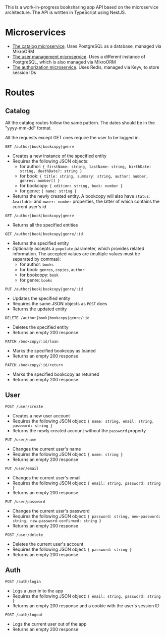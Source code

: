This is a work-in-progress booksharing app API based on the microservice architecture. The API is written in TypeScript using NestJS.

# Microservices

- [The catalog microservice](https://github.com/lerethel/booksharing-api-catalog). Uses PostgreSQL as a database, managed via MikroORM
- [The user management microservice](https://github.com/lerethel/booksharing-api-user). Uses a different instance of PostgreSQL, which is also managed via MikroORM
- [The authorization microservice](https://github.com/lerethel/booksharing-api-auth). Uses Redis, managed via Keyv, to store session IDs

# Routes

## Catalog

All the catalog routes follow the same pattern. The dates should be in the "yyyy-mm-dd" format.

All the requests except GET ones require the user to be logged in.

`GET /author|book|bookcopy|genre`

- Creates a new instance of the specified entity
- Requires the following JSON objects:
  - for author: `{ firstName: string, lastName: string, birthDate: string, deathDate?: string }`
  - for book: `{ title: string, summary: string, author: number, genres: number[] }`
  - for bookcopy: `{ edition: string, book: number }`
  - for genre: `{ name: string }`
- Returns the newly created entity. A bookcopy will also have `status: Available` and `owner: number` properties, the latter of which contains the current user's id

`GET /author|book|bookcopy|genre`

- Returns all the specified entities

`GET /author|book|bookcopy|genre/:id`

- Returns the specified entity
- Optionally accepts a `populate` parameter, which provides related information. The accepted values are (multiple values must be separated by commas):
  - for author: `books`
  - for book: `genres`, `copies`, `author`
  - for bookcopy: `book`
  - for genre: `books`

`PUT /author|book|bookcopy|genre/:id`

- Updates the specified entity
- Requires the same JSON objects as `POST` does
- Returns the updated entity

`DELETE /author|book|bookcopy|genre/:id`

- Deletes the specified entity
- Returns an empty 200 response

`PATCH /bookcopy/:id/loan`

- Marks the specified bookcopy as loaned
- Returns an empty 200 response

`PATCH /bookcopy/:id/return`

- Marks the specified bookcopy as returned
- Returns an empty 200 response

## User

`POST /user/create`

- Creates a new user account
- Requires the following JSON object: `{ name: string, email: string, password: string }`
- Returns the newly created account without the `password` property

`PUT /user/name`

- Changes the current user's name
- Requires the following JSON object: `{ name: string }`
- Returns an empty 200 response

`PUT /user/email`

- Changes the current user's email
- Requires the following JSON object: `{ email: string, password: string }`
- Returns an empty 200 response

`PUT /user/password`

- Changes the current user's password
- Requires the following JSON object: `{ password: string, new-password: string, new-password-confirmed: string }`
- Returns an empty 200 response

`POST /user/delete`

- Deletes the current user's account
- Requires the following JSON object: `{ password: string }`
- Returns an empty 200 response

## Auth

`POST /auth/login`

- Logs a user in to the app
- Requires the following JSON object: `{ email: string, password: string }`
- Returns an empty 200 response and a cookie with the user's session ID

`POST /auth/logout`

- Logs the current user out of the app
- Returns an empty 200 response
